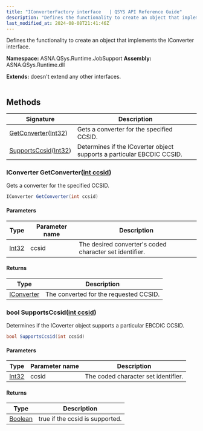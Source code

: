 ```yaml
---
title: "IConverterFactory interface   | QSYS API Reference Guide"
description: "Defines the functionality to create an object that implements the IConverter interface. "
last_modified_at: 2024-08-08T21:41:46Z
---
```


Defines the functionality to create an object that implements the IConverter interface.

**Namespace:** ASNA.QSys.Runtime.JobSupport
**Assembly:** ASNA.QSys.Runtime.dll

**Extends:** doesn't extend any other interfaces.
<br>
<br>

## Methods

| Signature | Description |
| --- | --- |
| [GetConverter](#iconverter-getconverterint-ccsid)([Int32](https://docs.microsoft.com/en-us/dotnet/api/system.int32)) | Gets a converter for the specified CCSID.
| [SupportsCcsid](#bool-supportsccsidint-ccsid)([Int32](https://docs.microsoft.com/en-us/dotnet/api/system.int32)) | Determines if the ICoverter object supports a particular EBCDIC CCSID.

### IConverter GetConverter([int ccsid](https://learn.microsoft.com/en-us/dotnet/csharp/language-reference/builtin-types/integral-numeric-types))

Gets a converter for the specified CCSID.

```cs
IConverter GetConverter(int ccsid)
```

#### Parameters

| Type | Parameter name | Description
| --- | --- | ---
| [Int32](https://docs.microsoft.com/en-us/dotnet/api/system.int32) | ccsid | The desired converter's coded character set identifier.

#### Returns

| Type | Description
| --- | ---
| [IConverter](/reference/runtime/qsys-runtime-job-support/i-converter.html) | The converted for the requested CCSID.

### bool SupportsCcsid([int ccsid](https://learn.microsoft.com/en-us/dotnet/csharp/language-reference/builtin-types/integral-numeric-types))

Determines if the ICoverter object supports a particular EBCDIC CCSID.

```cs
bool SupportsCcsid(int ccsid)
```

#### Parameters

| Type | Parameter name | Description
| --- | --- | ---
| [Int32](https://docs.microsoft.com/en-us/dotnet/api/system.int32) | ccsid | The coded character set identifier.

#### Returns

| Type | Description
| --- | ---
| [Boolean](https://docs.microsoft.com/en-us/dotnet/api/system.boolean) | true if the ccsid is supported.
